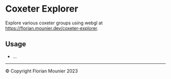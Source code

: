 # Coxeter Explorer

Explore various coxeter groups using webgl at https://florian.mounier.dev/coxeter-explorer.

## Usage

- ...

---

© Copyright Florian Mounier 2023
